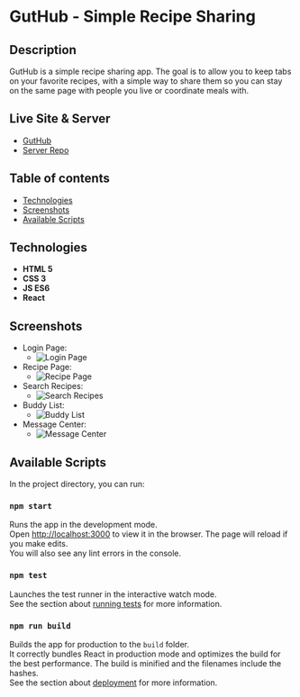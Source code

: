 # GutHub - Simple Recipe Sharing

## Description

GutHub is a simple recipe sharing app. The goal is to allow you to keep tabs on your favorite recipes, with a simple way to share them so you can stay on the same page with people you live or coordinate meals with.


## Live Site & Server
- [GutHub](https://gut-hub.vercel.app/)
- [Server Repo](https://github.com/manniecut/gut-hub-server)

## Table of contents

*  [Technologies](#technologies)
*  [Screenshots](#screenshots)
*  [Available Scripts](#available-scripts)

## Technologies
- **HTML 5**
- **CSS 3**
- **JS ES6** 
- **React**


## Screenshots
- Login Page:
  - ![Login Page](https://user-images.githubusercontent.com/68138888/102182450-50f38180-3e7a-11eb-9e74-03f1dd777f84.png)
- Recipe Page:
  - ![Recipe Page](https://user-images.githubusercontent.com/68138888/102182487-6072ca80-3e7a-11eb-88ea-7bc3a8168a8b.png)
- Search Recipes:
  - ![Search Recipes](https://user-images.githubusercontent.com/68138888/102182516-6d8fb980-3e7a-11eb-9335-c6e8e57f87c0.png)
- Buddy List:
  - ![Buddy List](https://user-images.githubusercontent.com/68138888/102182882-fe669500-3e7a-11eb-9499-727b4aa4da37.png)
- Message Center:
  - ![Message Center](https://user-images.githubusercontent.com/68138888/102182594-85ffd400-3e7a-11eb-99a9-f477a38d0af9.png)

## Available Scripts
In the project directory, you can run:
### `npm start`
Runs the app in the development mode.<br />
Open [http://localhost:3000](http://localhost:3000) to view it in the browser.
The page will reload if you make edits.<br />
You will also see any lint errors in the console.
### `npm test`
Launches the test runner in the interactive watch mode.<br />
See the section about [running tests](https://facebook.github.io/create-react-app/docs/running-tests) for more information.
### `npm run build`
Builds the app for production to the `build` folder.<br />
It correctly bundles React in production mode and optimizes the build for the best performance.
The build is minified and the filenames include the hashes.<br />
See the section about [deployment](https://facebook.github.io/create-react-app/docs/deployment) for more information.
